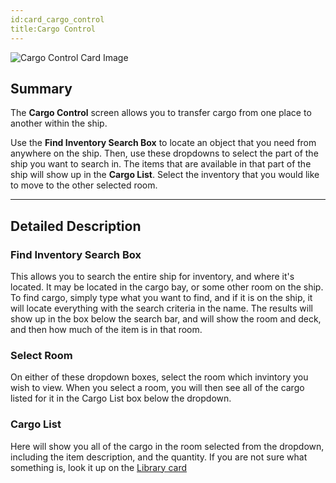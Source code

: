```yaml
---
id:card_cargo_control
title:Cargo Control
---
```


![Cargo Control Card Image](/docs/card_cargo.jpg)

## Summary

The **Cargo Control** screen allows you to transfer cargo from one place to
another within the ship.

Use the **Find Inventory Search Box** to locate an object that you need from
anywhere on the ship. Then, use these dropdowns to select the part of the ship
you want to search in. The items that are available in that part of the ship
will show up in the **Cargo List**. Select the inventory that you would like to
move to the other selected room.

---

## Detailed Description

### Find Inventory Search Box

This allows you to search the entire ship for inventory, and where it's located.
It may be located in the cargo bay, or some other room on the ship. To find
cargo, simply type what you want to find, and if it is on the ship, it will
locate everything with the search criteria in the name. The results will show up
in the box below the search bar, and will show the room and deck, and then how
much of the item is in that room.

### Select Room

On either of these dropdown boxes, select the room which invintory you wish to
view. When you select a room, you will then see all of the cargo listed for it
in the Cargo List box below the dropdown.

### Cargo List

Here will show you all of the cargo in the room selected from the dropdown,
including the item description, and the quantity. If you are not sure what
something is, look it up on the [Library card](#)

